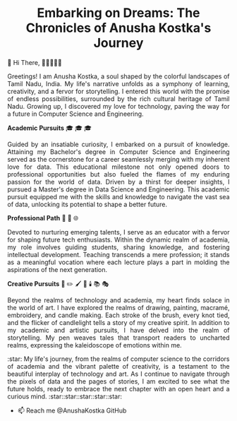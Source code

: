 
<h1 align="center">Embarking on Dreams: The Chronicles of Anusha Kostka's Journey</h1>

👋 Hi There, :wave::sparkles::sparkles::sparkles::sparkles: <p align="justify">Greetings! I am Anusha Kostka, a soul shaped by the colorful landscapes of Tamil Nadu, India. My life's narrative unfolds as a symphony of learning, creativity, and a fervor for storytelling. I entered this world with the promise of endless possibilities, surrounded by the rich cultural heritage of Tamil Nadu. Growing up, I discovered my love for technology, paving the way for a future in Computer Science and Engineering.</p>

**Academic Pursuits** :mortar_board: :mortar_board: :mortar_board:
<p align="justify">Guided by an insatiable curiosity, I embarked on a pursuit of knowledge. Attaining my Bachelor's degree in Computer Science and Engineering served as the cornerstone for a career seamlessly merging with my inherent love for data. This educational milestone not only opened doors to professional opportunities but also fueled the flames of my enduring passion for the world of data. Driven by a thirst for deeper insights, I pursued a Master's degree in Data Science and Engineering. This academic pursuit equipped me with the skills and knowledge to navigate the vast sea of data, unlocking its potential to shape a better future.</p>

**Professional Path** :briefcase: :rocket: 🌐 <p align="justify">Devoted to nurturing emerging talents, I serve as an educator with a fervor for shaping future tech enthusiasts. Within the dynamic realm of academia, my role involves guiding students, sharing knowledge, and fostering intellectual development. Teaching transcends a mere profession; it stands as a meaningful vocation where each lecture plays a part in molding the aspirations of the next generation.</p>

**Creative Pursuits** :art: ✏️ 🖌️ :thread: 🕯️ 📚 🎭 
<p align="justify">Beyond the realms of technology and academia, my heart finds solace in the world of art. I have explored the realms of drawing, painting, macramé, embroidery, and candle making. Each stroke of the brush, every knot tied, and the flicker of candlelight tells a story of my creative spirit. In addition to my academic and artistic pursuits, I have delved into the realm of storytelling. My pen weaves tales that transport readers to uncharted realms, expressing the kaleidoscope of emotions within me.</p> 


<p align="justify"> :star: My life's journey, from the realms of computer science to the corridors of academia and the vibrant palette of creativity, is a testament to the beautiful interplay of technology and art. As I continue to navigate through the pixels of data and the pages of stories, I am excited to see what the future holds, ready to embrace the next chapter with an open heart and a curious mind. :star::star::star::star::star:</p>  


 
- 📫 Reach me @AnushaKostka GitHub

<!---
AnushaKostka/AnushaKostka is a ✨ special ✨ repository because its `README.md` (this file) appears on your GitHub profile.
You can click the Preview link to take a look at your changes.
--->
